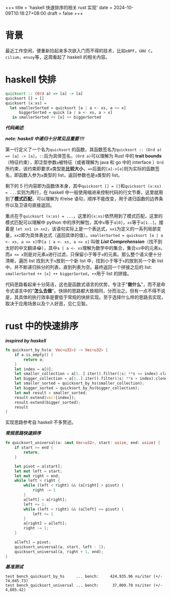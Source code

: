 +++
title = 'haskell 快速排序的相关 rust 实现'
date = 2024-10-09T10:18:27+08:00
draft = false
+++
# 背景

最近工作空闲，便重新捡起来多次欲入门而不得的技术，比如`eBPF`，`GNU C`，`cilium`，`envoy`等，这周看起了 haskell 的相关内容。

# haskell 快排

```haskell
quicksort :: (Ord a) => [a] -> [a]
quicksort [] = []
quicksort (x:xs) =
  let smallerSorted = quicksort [a | a <- xs, a <= x]   
      biggerSorted = quick [a | a <- xs, a > x]
   in smallerSorted ++ [x] ++ biggerSorted
```

***代码阐述***:

***note: haskell 中递归十分常见且重要 !!!***

第一行定义了一个名为`quicksort` 的函数，其函数签名为`quicksort :: (Ord a) => [a] -> [a]`，`::`后为具体签名，`(Ord a)`可以理解为 Rust 中的 **trait bounds**（特征约束），即泛型参数`a`被特征（或者理解为 java 和 go 中的 interface ）`Ord`所约束，该约束即要求`a`类型能**比较大小**，`=>`后面的`[a]->[a]`则为实际的函数签名，即函数入参为`a`类型的 list，返回参数也是`a`类型的 list。

剩下的 5 行内容即为函数体本身，其中`quicksort [] = []`和`quicksort (x:xs) = ...`实则为两行，在 haskell 中一般使用缩进来控制代码的行文节奏，这里就用到了**模式匹配**，可以理解为 if/else 语句，顺序不能改变，用于递归函数的边界条件以及卫语句直接返回。

重点在于`quicksort (x:xs) = ...`，这里的`(x:xs)`依然用到了模式匹配，这里的模式匹配可以理解中 python 中的序列解包，其中`x`等于`a[0]`，`xs`等于`a[1..]`。接着是 `let xx1 in xx2`，该语句实际上是一个表达式，`xx1`为定义的一系列局部变量，`xx2`即为具体表达式（返回具体的值）。`smallerSorted = quicksort [a | a <- xs, a <= x]`中`[a | a <- xs, a <= x]` 叫做 ***List Comprehension***（找不到太好的中文翻译😂），其中`a | a <- xs`理解为数学中的集合，集合`xs`中的元素`a`，而`a <= x`则是对元素`a`进行过滤，只保留小于等于`x`的元素。那么整个语义便十分清晰，遍历 list 找到大于`x`放到一个新 list 中，找到小于等于`x`的放到另一个新 list 中，并不断递归拆分的列表，直到列表为空。最终返回一个拼接之后的 list: `smallerSorted ++ [x] ++ biggerSorted`，`++`用于 list 的拼接。

代码思路看起来十分简洁，这也是函数式语言的优势，专注于"**做什么**"，而不是命令式语言中的"**怎么去做**"。快排的思路都大致相同，分而治之。但有一点不得不说是，其具体的执行效率是要低于常规的快排实现。至于选择什么样的思路去实现，取决于应用场景以及个人好恶，见仁见智。

# rust 中的快速排序

***inspired by haskell***

```rust
fn quicksort_by_hs(a: Vec<u32>) -> Vec<u32> {
    if a.is_empty() {
        return a;
    }
    let index = a[0];
    let smaller_collection = a[1..].iter().filter(|s| **s <= index).cloned().collect();
    let bigger_collection = a[1..].iter().filter(|s| **s > index).cloned().collect();
    let smaller_sorted = quicksort_by_hs(smaller_collection);
    let bigger_sorted = quicksort_by_hs(bigger_collection);
    let mut result = smaller_sorted;
    result.extend(vec![index]);
    result.extend(bigger_sorted);
    result
}
```

实现思路参考自 haskell 不多赘述。

***常规思路快速排序***

```rust
fn quicksort_universal(a: &mut Vec<u32>, start: usize, end: usize) {
    if start >= end {
        return;
    }

    let pivot = a[start];
    let mut left = start;
    let mut right = end;
    while left < right {
        while (left < right) && (a[right] > pivot) {
            right -= 1
        }
        a[left] = a[right];
        left += 1;
        while (left < right) && (a[left] <= pivot) {
            left += 1
        }
        a[right] = a[left];
        right -= 1;
    }

    a[left] = pivot;
    quicksort_universal(a, start, left - 1);
    quicksort_universal(a, right + 1, end);
}
```

***基准测试***

```plain
test bench_quicksort_by_hs     ... bench:     424,935.96 ns/iter (+/- 74,045.73)
test bench_quicksort_universal ... bench:      37,009.78 ns/iter (+/- 4,885.42)
```
